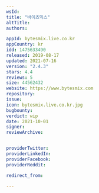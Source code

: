 ```yaml
---
wsId: 
title: "바이츠믹스"
altTitle: 
authors:

appId: bytesmix.live.co.kr
appCountry: kr
idd: 1475633490
released: 2019-08-17
updated: 2021-07-16
version: "2.4.3"
stars: 4.4
reviews: 5
size: 44562432
website: https://www.bytesmix.com
repository: 
issue: 
icon: bytesmix.live.co.kr.jpg
bugbounty: 
verdict: wip
date: 2021-10-01
signer: 
reviewArchive:


providerTwitter: 
providerLinkedIn: 
providerFacebook: 
providerReddit: 

redirect_from:

---
```


